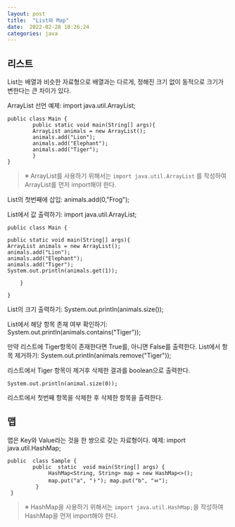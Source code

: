 ```yaml
---
layout: post
title:  "List와 Map"
date:  2022-02-28 18:26:24
categories: java
---
```


## 리스트

List는 배열과 비슷한 자료형으로 배열과는 다르게, 정해진 크기 없이 동적으로 크기가 변한다는 큰 차이가 있다.

ArrayList 선언 예제:
    import java.util.ArrayList;
    
    public class Main {
    		public static void main(String[] args){
    		ArrayList animals = new ArrayList();
    		animals.add("Lion");
    		animals.add("Elephant");
    		animals.add("Tiger");
    		}
    }

> ※ ArrayList를 사용하기 위해서는 `import java.util.ArrayList` 를  작성하여 ArrayList를 먼저 import해야 한다.

List의 첫번째에 삽입:
animals.add(0,"Frog");

List에서 값 출력하기:
    import java.util.ArrayList;
    
    public class Main {
    
    public static void main(String[] args){
    ArrayList animals = new ArrayList();
    animals.add("Lion");
    animals.add("Elephant");
    animals.add("Tiger");
	System.out.println(animals.get(1));
    
	    }
    
    }

List의 크기 출력하기:
    System.out.println(animals.size());

List에서 해당 항목 존재 여부 확인하기:
    System.out.println(animals.contains("Tiger"));

만약 리스트에 Tiger항목이 존재한다면 True를, 아니면 False를 출력한다.
List에서 항목 제거하기:
    System.out.println(animals.remove("Tiger"));

리스트에서 Tiger 항목이 제거후 삭제한 결과를 boolean으로 출력한다.

    System.out.println(animal.size(0));

리스트에서 첫번째 항목을 삭제한 후 삭제한 항목을 출력한다.

## 맵
맵은 Key와 Value라는 것을 한 쌍으로 갖는 자료형이다.
예제:
    import java.util.HashMap; 
      
    public  class Sample { 
    	    public  static  void main(String[] args) {
    		     HashMap<String, String> map = new HashMap<>(); 
    		     map.put("a", "ㅏ"); map.put("b", "ㅂ"); 
    	     } 
     }

> ※ HashMap을 사용하기 위해서는 `import java.util.HashMap;`을  작성하여 HashMap을 먼저 import해야 한다.

